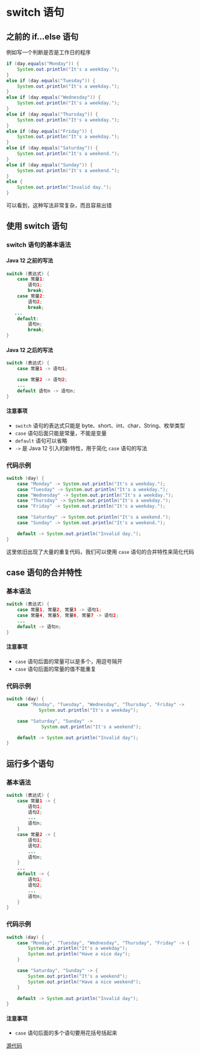 # switch 语句

## 之前的 if...else 语句

例如写一个判断是否是工作日的程序

```java
if (day.equals("Monday")) {
    System.out.println("It's a weekday.");
}
else if (day.equals("Tuesday")) {
    System.out.println("It's a weekday.");
}
else if (day.equals("Wednesday")) {
    System.out.println("It's a weekday.");
}
else if (day.equals("Thursday")) {
    System.out.println("It's a weekday.");
}
else if (day.equals("Friday")) {
    System.out.println("It's a weekday.");
}
else if (day.equals("Saturday")) {
    System.out.println("It's a weekend.");
}
else if (day.equals("Sunday")) {
    System.out.println("It's a weekend.");
}
else {
    System.out.println("Invalid day.");
}
```

可以看到，这种写法非常复杂，而且容易出错

## 使用 switch 语句

### switch 语句的基本语法

#### Java 12 之前的写法

```java
switch (表达式) {
    case 常量1:
        语句1;
        break;
    case 常量2:
        语句2;
        break;
   ...
    default:
        语句n;
        break;
}
```

#### Java 12 之后的写法

```java
switch (表达式) {
    case 常量1 -> 语句1;

    case 常量2 -> 语句2;
    ...
    default 语句n -> 语句n;
}
```

#### 注意事项

- `switch` 语句的表达式只能是 byte、short、int、char、String、枚举类型
- `case` 语句后面只能是常量，不能是变量
- `default` 语句可以省略
- `->` 是 Java 12 引入的新特性，用于简化 `case` 语句的写法

### 代码示例

```java
switch (day) {
    case "Monday" -> System.out.println("It's a weekday.");
    case "Tuesday" -> System.out.println("It's a weekday.");
    case "Wednesday" -> System.out.println("It's a weekday.");
    case "Thursday" -> System.out.println("It's a weekday.");
    case "Friday" -> System.out.println("It's a weekday.");

    case "Saturday" -> System.out.println("It's a weekend.");
    case "Sunday" -> System.out.println("It's a weekend.");

    default -> System.out.println("Invalid day.");
}
```

这里依旧出现了大量的重复代码，我们可以使用 `case` 语句的合并特性来简化代码

## case 语句的合并特性

### 基本语法

```java
switch (表达式) {
    case 常量1, 常量2, 常量3 -> 语句1;
    case 常量4, 常量5, 常量6, 常量7 -> 语句2;
    ...
    default -> 语句n;
}
```

#### 注意事项
- `case` 语句后面的常量可以是多个，用逗号隔开
- `case` 语句后面的常量的值不能重复

### 代码示例

```java
switch (day) {
    case "Monday", "Tuesday", "Wednesday", "Thursday", "Friday" ->
            System.out.println("It's a weekday");

    case "Saturday", "Sunday" ->
             System.out.println("It's a weekend");

    default -> System.out.println("Invalid day");
}
```

## 运行多个语句

### 基本语法
```java
switch (表达式) {
    case 常量1 -> {
        语句1;
        语句2;
        ...
        语句n;
    }
    case 常量2 -> {
        语句1;
        语句2;
        ...
        语句n;
    }
    ...
    default -> {
        语句1;
        语句2;
        ...
        语句n;
    }
}
```

### 代码示例

```java
switch (day) {
    case "Monday", "Tuesday", "Wednesday", "Thursday", "Friday" -> {
        System.out.println("It's a weekday");
        System.out.println("Have a nice day");
    }

    case "Saturday", "Sunday" -> {
        System.out.println("It's a weekend");
        System.out.println("Have a nice weekend");
    }

    default -> System.out.println("Invalid day");
}
```

#### 注意事项
- `case` 语句后面的多个语句要用花括号括起来

[源代码](enhancedswitch.java)